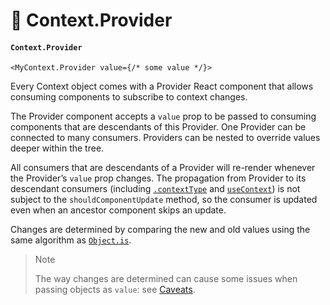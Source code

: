 # 🍕 Context.Provider

#### `Context.Provider` <a href="#contextprovider" id="contextprovider"></a>

```
<MyContext.Provider value={/* some value */}>
```

Every Context object comes with a Provider React component that allows consuming components to subscribe to context changes.

The Provider component accepts a `value` prop to be passed to consuming components that are descendants of this Provider. One Provider can be connected to many consumers. Providers can be nested to override values deeper within the tree.

All consumers that are descendants of a Provider will re-render whenever the Provider’s `value` prop changes. The propagation from Provider to its descendant consumers (including [`.contextType`](https://devdocs.io/react/context#classcontexttype) and [`useContext`](https://devdocs.io/react/hooks-reference#usecontext)) is not subject to the `shouldComponentUpdate` method, so the consumer is updated even when an ancestor component skips an update.

Changes are determined by comparing the new and old values using the same algorithm as [`Object.is`](https://developer.mozilla.org/en-US/docs/Web/JavaScript/Reference/Global\_Objects/Object/is#Description).

> Note
>
> The way changes are determined can cause some issues when passing objects as `value`: see [Caveats](https://devdocs.io/react/context#caveats).
